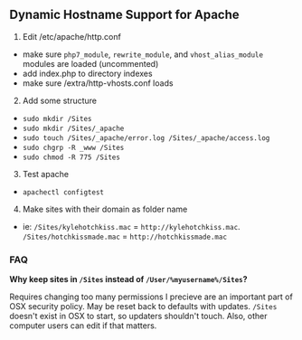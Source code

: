 ## Dynamic Hostname Support for Apache

1. Edit /etc/apache/http.conf 
  * make sure `php7_module`, `rewrite_module`, and `vhost_alias_module` modules are loaded (uncommented)
  * add index.php to directory indexes
  * make sure /extra/http-vhosts.conf loads
2. Add some structure
  * `sudo mkdir /Sites`
  * `sudo mkdir /Sites/_apache`
  * `sudo touch /Sites/_apache/error.log /Sites/_apache/access.log`
  * `sudo chgrp -R _www /Sites`
  * `sudo chmod -R 775 /Sites`
3. Test apache
  * `apachectl configtest`
4. Make sites with their domain as folder name
  * ie: `/Sites/kylehotchkiss.mac` = `http://kylehotchkiss.mac`. `/Sites/hotchkissmade.mac` = `http://hotchkissmade.mac`


### FAQ

**Why keep sites in `/Sites` instead of `/User/%myusername%/Sites`?**

Requires changing too many permissions I precieve are an important part of OSX security policy. May be reset back to defaults with updates. `/Sites` doesn't exist in OSX to start, so updaters shouldn't touch. Also, other computer users can edit if that matters.
